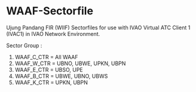 # WAAF-Sectorfile
Ujung Pandang FIR (WIIF) Sectorfiles for use with IVAO Virtual ATC Client 1 (IVAC1) in IVAO Network Environment.

Sector Group :
1. WAAF_C_CTR = All WAAF
2. WAAF_W_CTR = UBNO, UBWE, UPKN, UBPN
3. WAAF_E_CTR = UBSO, UPE
4. WAAF_B_CTR = UBWE, UBNO, UBWS
5. WAAF_K_CTR = UPKN, UBPN
